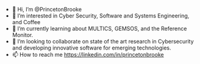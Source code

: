 - 👋 Hi, I’m @PrincetonBrooke
- 👀 I’m interested in Cyber Security, Software and Systems Engineering, and Coffee
- 🌱 I’m currently learning about MULTICS, GEMSOS, and the Reference Monitor.
- 💞️ I’m looking to collaborate on state of the art research in Cybersecurity and developing innovative software for emerging technologies.
- 📫 How to reach me https://linkedin.com/in/princetonbrooke

<!---
PrincetonBrooke/PrincetonBrooke is a ✨ special ✨ repository because its `README.md` (this file) appears on your GitHub profile.
You can click the Preview link to take a look at your changes.
--->
